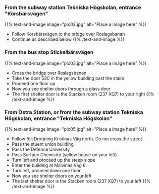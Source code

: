 <!-- 
.. title: Find your way to Stacken
.. slug: hitta
.. description:
-->

### From the subway station Tekniska Högskolan, entrance "Körsbärsvägen"
{{% text-and-image image="pic02.jpg" alt="Place a image here" %}}


* Follow Körsbärsvägen to the bridge over Roslagsbanan
* Continue as described below
{{% /text-and-image %}}

### From the bus stop Stickelbärsvägen
{{% text-and-image image="pic03.jpg" alt="Place a image here" %}}

* Cross the bridge over Roslagsbanan
* Take the door 53C in the yellow building past the stairs
* Proceed one floor up
* Now you see shelter doors through a glass door
* The first shelter door is the Stacken room (237 XQ7) to your right
{{% /text-and-image %}}

### From Östra Station, or from the subway station Tekniska Högskolan, entrance "Tekniska Högskolan"
{{% text-and-image image="pic05.jpg" alt="Place a image here" %}}

* Follow följ Drottning Kristinas Väg north. Do not cross the street.
* Pass the stuent union building
* Pass the Defence University
* Pass Surface Chemistry (yellow house on your left)
* Turn left and proceed up the steep slope
* Enter the building at Malvinas Väg 6
* Turn left, proceed down one floor.
* Now you see shelter doors on your left
* The last shelter door is the Stacken room (237 XQ7) to your left
{{% /text-and-image %}}
